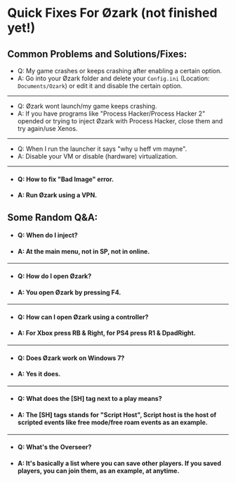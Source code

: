 # Quick Fixes For Øzark (not finished yet!)


## Common Problems and Solutions/Fixes:
- Q: My game crashes or keeps crashing after enabling a certain option.
- A: Go into your Øzark folder and delete your `Config.ini` (Location: `Documents/Ozark`) or edit it and disable the certain option.
___
- Q: Øzark wont launch/my game keeps crashing.
- A: If you have programs like "Process Hacker/Process Hacker 2" opended or trying to inject Øzark with Process Hacker, close them and try again/use Xenos.
___
- Q: When I run the launcher it says "why u heff vm mayne".
- A: Disable your VM or disable (hardware) virtualization.
___
- #### Q: How to fix "Bad Image" error.
- #### A: Run Øzark using a VPN.


## Some Random Q&A:
- #### Q: When do I inject?
- #### A: At the main menu, not in SP, not in online.
___
- #### Q: How do I open Øzark?
- #### A: You open Øzark by pressing F4.
___
- #### Q: How can I open Øzark using a controller?
- #### A: For Xbox press RB & Right, for PS4 press R1 & DpadRight.
___
- #### Q: Does Øzark work on Windows 7?
- #### A: Yes it does.
___
- #### Q: What does the [SH] tag next to a play means?
- #### A: The [SH] tags stands for "Script Host", Script host is the host of scripted events like free mode/free roam events as an example.
___
- #### Q: What's the Overseer?
- #### A: It's basically a list where you can save other players. If you saved players, you can join them, as an example, at anytime.
